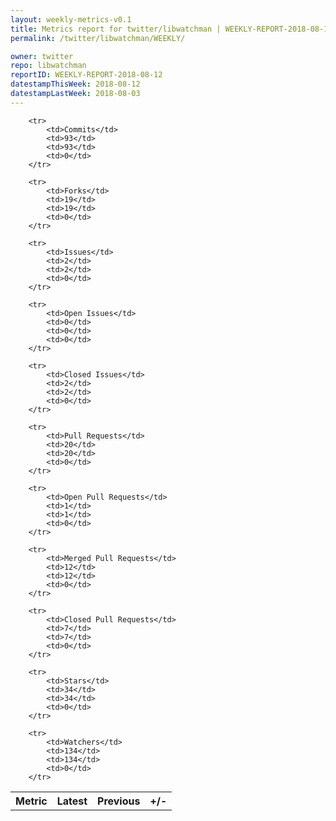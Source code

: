 ```yaml
---
layout: weekly-metrics-v0.1
title: Metrics report for twitter/libwatchman | WEEKLY-REPORT-2018-08-12
permalink: /twitter/libwatchman/WEEKLY/

owner: twitter
repo: libwatchman
reportID: WEEKLY-REPORT-2018-08-12
datestampThisWeek: 2018-08-12
datestampLastWeek: 2018-08-03
---
```




<table style="width: 100%;">
    <tr>
        <th>Metric</th>
        <th>Latest</th>
        <th>Previous</th>
        <th>+/-</th>
    </tr>

        <tr>
            <td>Commits</td>
            <td>93</td>
            <td>93</td>
            <td>0</td>
        </tr>
        
        <tr>
            <td>Forks</td>
            <td>19</td>
            <td>19</td>
            <td>0</td>
        </tr>
        
        <tr>
            <td>Issues</td>
            <td>2</td>
            <td>2</td>
            <td>0</td>
        </tr>
        
        <tr>
            <td>Open Issues</td>
            <td>0</td>
            <td>0</td>
            <td>0</td>
        </tr>
        
        <tr>
            <td>Closed Issues</td>
            <td>2</td>
            <td>2</td>
            <td>0</td>
        </tr>
        
        <tr>
            <td>Pull Requests</td>
            <td>20</td>
            <td>20</td>
            <td>0</td>
        </tr>
        
        <tr>
            <td>Open Pull Requests</td>
            <td>1</td>
            <td>1</td>
            <td>0</td>
        </tr>
        
        <tr>
            <td>Merged Pull Requests</td>
            <td>12</td>
            <td>12</td>
            <td>0</td>
        </tr>
        
        <tr>
            <td>Closed Pull Requests</td>
            <td>7</td>
            <td>7</td>
            <td>0</td>
        </tr>
        
        <tr>
            <td>Stars</td>
            <td>34</td>
            <td>34</td>
            <td>0</td>
        </tr>
        
        <tr>
            <td>Watchers</td>
            <td>134</td>
            <td>134</td>
            <td>0</td>
        </tr>
        
</table>
